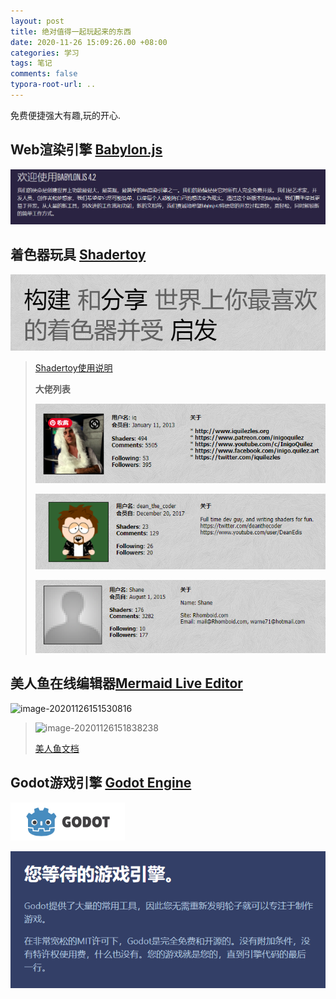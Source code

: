 ```yaml
---
layout: post
title: 绝对值得一起玩起来的东西
date: 2020-11-26 15:09:26.00 +08:00
categories: 学习
tags: 笔记
comments: false
typora-root-url: ..
---
```




免费便捷强大有趣,玩的开心.



## Web渲染引擎 [Babylon.js](https://www.babylonjs.com/)

![image-20201126151143999](/assets-images/2020-11-26-杂谈-绝对值得一起玩起来的东西-imgs/image-20201126151143999.png)



## 着色器玩具 [Shadertoy](https://www.shadertoy.com/)

![image-20201126151401981](/assets-images/2020-11-26-杂谈-绝对值得一起玩起来的东西-imgs/image-20201126151401981.png)

> [Shadertoy使用说明](https://www.shadertoy.com/howto)
>
> **大佬列表**
>
> ![image-20201126152536305](/assets-images/2020-11-26-杂谈-绝对值得一起玩起来的东西-imgs/image-20201126152536305.png)
>
> ![image-20201126153124671](/assets-images/2020-11-26-杂谈-绝对值得一起玩起来的东西-imgs/image-20201126153124671.png)
>
> ![image-20201126153227287](/assets-images/2020-11-26-杂谈-绝对值得一起玩起来的东西-imgs/image-20201126153227287.png)

## 美人鱼在线编辑器[Mermaid Live Editor](https://github.com/mermaid-js/mermaid-live-editor)

![image-20201126151530816](/assets-images/2020-11-26-杂谈-绝对值得一起玩起来的东西-imgs/image-20201126151530816.png)

> ![image-20201126151838238](/assets-images/2020-11-26-杂谈-绝对值得一起玩起来的东西-imgs/image-20201126151838238.png)
>
> [美人鱼文档](https://mermaid-js.github.io/mermaid/)



## Godot游戏引擎 [Godot Engine](https://godotengine.org/)

![image-20201126153624217](/assets-images/2020-11-26-杂谈-绝对值得一起玩起来的东西-imgs/image-20201126153624217.png)

![image-20201126153603327](/assets-images/2020-11-26-杂谈-绝对值得一起玩起来的东西-imgs/image-20201126153603327.png)